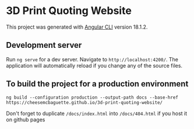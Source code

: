 # 3D Print Quoting Website

This project was generated with [Angular CLI](https://github.com/angular/angular-cli) version 18.1.2.

## Development server

Run `ng serve` for a dev server. Navigate to `http://localhost:4200/`. The application will automatically reload if you change any of the source files.

## To build the project for a production environment

`ng build --configuration production --output-path docs --base-href https://cheesemcbaguette.github.io/3d-print-quoting-website/`

Don't forget to duplicate `/docs/index.html` into `/docs/404.html` if you host it on github pages
